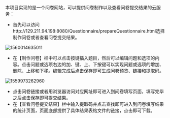 本项目实现的是一个问卷网站，可以提供问卷制作以及查看问卷提交结果的云服务：

* 首先可以访问http://129.211.94.198:8080/Questionnaire/prepareQuestionnaire.html选择制作问卷或者查看问卷提交结果。

![1560014635011](C:\Users\22402\AppData\Roaming\Typora\typora-user-images\1560014635011.png)

* 在【制作问卷】栏中可以点击按键插入题目，然后可以编辑问题和选项的内容。点击问题或选项右边的加、键、上、下按键可以实现问题或选项的增加、删除、上移和下移。编辑完成后点击保存即可生成问卷预览、链接和提取码。

![1559973262960](C:\Users\22402\AppData\Roaming\Typora\typora-user-images\1559973262960.png)

* 点击问卷链接或者用浏览器访问对应网址即可进入到问卷填写页面，填写完毕之后点击保存即可提交结果。
* 在【查看问卷提交结果】栏中输入提取码并点击查找即可进入到问卷填写结果的统计页面，页面底部提供了具体结果表格文件的链接，点击即可下载。